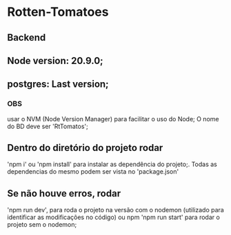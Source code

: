 # Rotten-Tomatoes

## Backend

## Node version: 20.9.0;
## postgres: Last version;

### OBS
usar o NVM (Node Version Manager) para facilitar o uso do Node;
O nome do BD deve ser 'RtTomatos';

## Dentro do diretório do projeto rodar

'npm i' ou 'npm install' para instalar as dependência do projeto;. Todas as dependencias do mesmo podem ser vista no 'package.json'

## Se não houve erros, rodar

'npm run dev', para roda o projeto na versão com o nodemon (utilizado para identificar as modificações no código) ou npm 'npm run start'
para rodar o projeto sem o nodemon;

